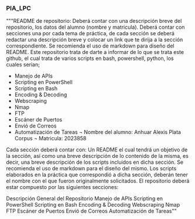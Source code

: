### PIA_LPC
"""README de repositorio: Deberá contar con una descripción breve del repositorio, los datos del alumno (nombre y matricula). Deberá contar con secciones una por cada tema de práctica, de cada sección se deberá redactar una descripción breve y colocar un link que te dirija a la sección correspondiente. Se recomienda el uso de markdown para diseño del README.
Este repositorio trata de darte a informar de lo que se trata este github, el cual trata de varios scripts en bash, powershell, python, los cuales serian;    
- Manejo de APIs
- Scripting en PowerShell
- Scripting en Bash
- Encoding & Decoding
- Webscraping
- Nmap
- FTP
- Escáner de Puertos
- Envió de Correos
- Automatización de Tareas
¬ Nombre del alumno: Anhuar Alexis Plata Corpus
¬ Matricula: 2023858


Cada sección deberá contar con:
Un README el cual tendrá un objetivo de la sección, así como una breve descripción de lo contenido de la misma, es decir, una breve descripción de los scripts incluidos en dicha sección. Se recomienda el uso de markdown para el diseño del mismo.
Los scripts elaborados en la práctica que correspondió a dicha sección, deberán tener el nombre con el que fueron originalmente solicitados.
El repositorio deberá estar compuesto por las siguientes secciones:

Descripción General del Repositorio
Manejo de APIs
Scripting en PowerShell
Scripting en Bash
Encoding & Decoding
Webscraping
Nmap
FTP
Escáner de Puertos
Envió de Correos
Automatización de Tareas""
